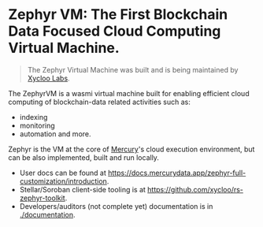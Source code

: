 # Zephyr VM: The First Blockchain Data Focused Cloud Computing Virtual Machine.

> The Zephyr Virtual Machine was built and is being maintained by [Xycloo Labs](https://xycloo.com).

The ZephyrVM is a wasmi virtual machine built for enabling efficient cloud computing 
of blockchain-data related activities such as:
- indexing
- monitoring
- automation
and more.

Zephyr is the VM at the core of [Mercury](https://mercurydatap.app/)'s cloud execution environment,
but can be also implemented, built and run locally.

- User docs can be found at https://docs.mercurydata.app/zephyr-full-customization/introduction.
- Stellar/Soroban client-side tooling is at https://github.com/xycloo/rs-zephyr-toolkit.
- Developers/auditors (not complete yet) documentation is in [./documentation](./documentation/src/). 
